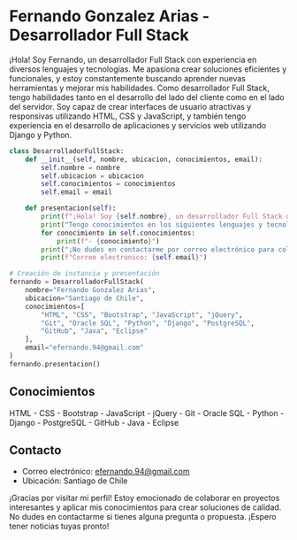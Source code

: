 # Fernando Gonzalez Arias - Desarrollador Full Stack

¡Hola! Soy Fernando, un desarrollador Full Stack con experiencia en diversos lenguajes y tecnologías. Me apasiona crear soluciones eficientes y funcionales, y estoy constantemente buscando aprender nuevas herramientas y mejorar mis habilidades. Como desarrollador Full Stack, tengo habilidades tanto en el desarrollo del lado del cliente como en el lado del servidor. Soy capaz de crear interfaces de usuario atractivas y responsivas utilizando HTML, CSS y JavaScript, y también tengo experiencia en el desarrollo de aplicaciones y servicios web utilizando Django y Python.

```python
class DesarrolladorFullStack:
    def __init__(self, nombre, ubicacion, conocimientos, email):
        self.nombre = nombre
        self.ubicacion = ubicacion
        self.conocimientos = conocimientos
        self.email = email

    def presentacion(self):
        print(f"¡Hola! Soy {self.nombre}, un desarrollador Full Stack de {self.ubicacion}.")
        print("Tengo conocimientos en los siguientes lenguajes y tecnologías:")
        for conocimiento in self.conocimientos:
            print(f"- {conocimiento}")
        print("¡No dudes en contactarme por correo electrónico para colaboraciones o proyectos interesantes!")
        print(f"Correo electrónico: {self.email}")

# Creación de instancia y presentación
fernando = DesarrolladorFullStack(
    nombre="Fernando Gonzalez Arias",
    ubicacion="Santiago de Chile",
    conocimientos=[
        "HTML", "CSS", "Bootstrap", "JavaScript", "jQuery",
        "Git", "Oracle SQL", "Python", "Django", "PostgreSQL",
        "GitHub", "Java", "Eclipse"
    ],
    email="efernando.94@gmail.com"
)
fernando.presentacion()
```

## Conocimientos

 HTML - CSS - Bootstrap - JavaScript - jQuery - Git - Oracle SQL - Python - Django - PostgreSQL - GitHub - Java - Eclipse

## Contacto

- Correo electrónico: efernando.94@gmail.com
- Ubicación: Santiago de Chile

¡Gracias por visitar mi perfil! Estoy emocionado de colaborar en proyectos interesantes y aplicar mis conocimientos para crear soluciones de calidad. No dudes en contactarme si tienes alguna pregunta o propuesta. ¡Espero tener noticias tuyas pronto!

<!-- Agrega iconos aquí según tus preferencias para hacerlo más interactivo y llamativo -->


